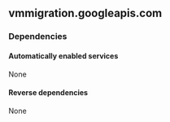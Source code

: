 ## vmmigration.googleapis.com

### Dependencies

#### Automatically enabled services

None

#### Reverse dependencies

None
